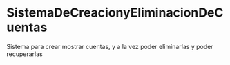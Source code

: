# SistemaDeCreacionyEliminacionDeCuentas
 Sistema para crear mostrar cuentas, y a la vez poder eliminarlas y poder recuperarlas
